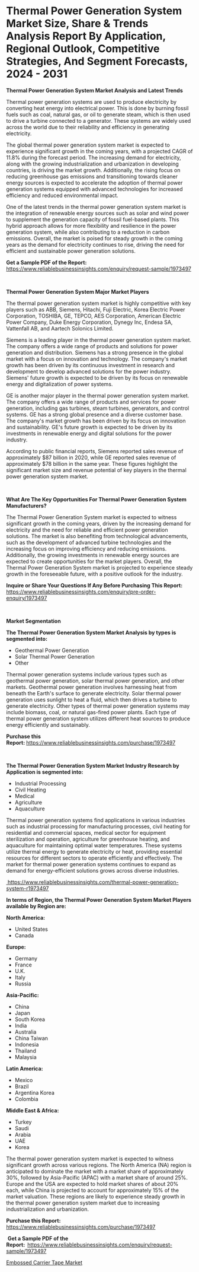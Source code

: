 <p><h1>Thermal Power Generation System Market Size, Share & Trends Analysis Report By Application, Regional Outlook, Competitive Strategies, And Segment Forecasts, 2024 - 2031</h1></p><p><strong>Thermal Power Generation System Market Analysis and Latest Trends</strong></p>
<p><p>Thermal power generation systems are used to produce electricity by converting heat energy into electrical power. This is done by burning fossil fuels such as coal, natural gas, or oil to generate steam, which is then used to drive a turbine connected to a generator. These systems are widely used across the world due to their reliability and efficiency in generating electricity.</p><p>The global thermal power generation system market is expected to experience significant growth in the coming years, with a projected CAGR of 11.8% during the forecast period. The increasing demand for electricity, along with the growing industrialization and urbanization in developing countries, is driving the market growth. Additionally, the rising focus on reducing greenhouse gas emissions and transitioning towards cleaner energy sources is expected to accelerate the adoption of thermal power generation systems equipped with advanced technologies for increased efficiency and reduced environmental impact.</p><p>One of the latest trends in the thermal power generation system market is the integration of renewable energy sources such as solar and wind power to supplement the generation capacity of fossil fuel-based plants. This hybrid approach allows for more flexibility and resilience in the power generation system, while also contributing to a reduction in carbon emissions. Overall, the market is poised for steady growth in the coming years as the demand for electricity continues to rise, driving the need for efficient and sustainable power generation solutions.</p></p>
<p><strong>Get a Sample PDF of the Report:&nbsp;</strong> <a href="https://www.reliablebusinessinsights.com/enquiry/request-sample/1973497">https://www.reliablebusinessinsights.com/enquiry/request-sample/1973497</a></p>
<p>&nbsp;</p>
<p><strong>Thermal Power Generation System Major Market Players</strong></p>
<p><p>The thermal power generation system market is highly competitive with key players such as ABB, Siemens, Hitachi, Fuji Electric, Korea Electric Power Corporation, TOSHIBA, GE, TEPCO, AES Corporation, American Electric Power Company, Duke Energy Corporation, Dynegy Inc, Endesa SA, Vattenfall AB, and Aartech Solonics Limited.</p><p>Siemens is a leading player in the thermal power generation system market. The company offers a wide range of products and solutions for power generation and distribution. Siemens has a strong presence in the global market with a focus on innovation and technology. The company's market growth has been driven by its continuous investment in research and development to develop advanced solutions for the power industry. Siemens' future growth is expected to be driven by its focus on renewable energy and digitalization of power systems.</p><p>GE is another major player in the thermal power generation system market. The company offers a wide range of products and services for power generation, including gas turbines, steam turbines, generators, and control systems. GE has a strong global presence and a diverse customer base. The company's market growth has been driven by its focus on innovation and sustainability. GE's future growth is expected to be driven by its investments in renewable energy and digital solutions for the power industry.</p><p>According to public financial reports, Siemens reported sales revenue of approximately $87 billion in 2020, while GE reported sales revenue of approximately $78 billion in the same year. These figures highlight the significant market size and revenue potential of key players in the thermal power generation system market.</p></p>
<p>&nbsp;</p>
<p><strong>What Are The Key Opportunities For Thermal Power Generation System Manufacturers?</strong></p>
<p><p>The Thermal Power Generation System market is expected to witness significant growth in the coming years, driven by the increasing demand for electricity and the need for reliable and efficient power generation solutions. The market is also benefiting from technological advancements, such as the development of advanced turbine technologies and the increasing focus on improving efficiency and reducing emissions. Additionally, the growing investments in renewable energy sources are expected to create opportunities for the market players. Overall, the Thermal Power Generation System market is projected to experience steady growth in the foreseeable future, with a positive outlook for the industry.</p></p>
<p><strong>Inquire or Share Your Questions If Any Before Purchasing This Report:</strong> <a href="https://www.reliablebusinessinsights.com/enquiry/pre-order-enquiry/1973497">https://www.reliablebusinessinsights.com/enquiry/pre-order-enquiry/1973497</a></p>
<p>&nbsp;</p>
<p><strong>Market Segmentation</strong></p>
<p><strong>The Thermal Power Generation System Market Analysis by types is segmented into:</strong></p>
<p><ul><li>Geothermal Power Generation</li><li>Solar Thermal Power Generation</li><li>Other</li></ul></p>
<p><p>Thermal power generation systems include various types such as geothermal power generation, solar thermal power generation, and other markets. Geothermal power generation involves harnessing heat from beneath the Earth's surface to generate electricity. Solar thermal power generation uses sunlight to heat a fluid, which then drives a turbine to generate electricity. Other types of thermal power generation systems may include biomass, coal, or natural gas-fired power plants. Each type of thermal power generation system utilizes different heat sources to produce energy efficiently and sustainably.</p></p>
<p><strong>Purchase this Report:&nbsp;</strong><a href="https://www.reliablebusinessinsights.com/purchase/1973497">https://www.reliablebusinessinsights.com/purchase/1973497</a></p>
<p>&nbsp;</p>
<p><strong>The Thermal Power Generation System Market Industry Research by Application is segmented into:</strong></p>
<p><ul><li>Industrial Processing</li><li>Civil Heating</li><li>Medical</li><li>Agriculture</li><li>Aquaculture</li></ul></p>
<p><p>Thermal power generation systems find applications in various industries such as industrial processing for manufacturing processes, civil heating for residential and commercial spaces, medical sector for equipment sterilization and operation, agriculture for greenhouse heating, and aquaculture for maintaining optimal water temperatures. These systems utilize thermal energy to generate electricity or heat, providing essential resources for different sectors to operate efficiently and effectively. The market for thermal power generation systems continues to expand as demand for energy-efficient solutions grows across diverse industries.</p></p>
<p><a href="https://www.reliablebusinessinsights.com/thermal-power-generation-system-r1973497">&nbsp;https://www.reliablebusinessinsights.com/thermal-power-generation-system-r1973497</a></p>
<p><strong>In terms of Region, the Thermal Power Generation System Market Players available by Region are:</strong></p>
<p>
    <p> <strong> North America: </strong>
        <ul>
            <li>United States</li>
            <li>Canada</li>
        </ul>
        </p> 
    <p> <strong> Europe: </strong>
        <ul>
            <li>Germany</li>
            <li>France</li>
            <li>U.K.</li>
            <li>Italy</li>
            <li>Russia</li>
        </ul>
        </p> 
    <p> <strong> Asia-Pacific: </strong>
        <ul>
            <li>China</li>
            <li>Japan</li>
            <li>South Korea</li>
            <li>India</li>
            <li>Australia</li>
            <li>China Taiwan</li>
            <li>Indonesia</li>
            <li>Thailand</li>
            <li>Malaysia</li>
        </ul>
        </p> 
    <p> <strong> Latin America: </strong>
        <ul>
            <li>Mexico</li>
            <li>Brazil</li>
            <li>Argentina Korea</li>
            <li>Colombia</li>
        </ul>
        </p> 
    <p> <strong> Middle East & Africa: </strong>
        <ul>
            <li>Turkey</li>
            <li>Saudi</li>
            <li>Arabia</li>
            <li>UAE</li>
            <li>Korea</li>
        </ul>
    </p>
    </p>
<p><p>The thermal power generation system market is expected to witness significant growth across various regions. The North America (NA) region is anticipated to dominate the market with a market share of approximately 30%, followed by Asia-Pacific (APAC) with a market share of around 25%. Europe and the USA are expected to hold market shares of about 20% each, while China is projected to account for approximately 15% of the market valuation. These regions are likely to experience steady growth in the thermal power generation system market due to increasing industrialization and urbanization.</p></p>
<p><strong>Purchase this Report: </strong><a href="https://www.reliablebusinessinsights.com/purchase/1973497">https://www.reliablebusinessinsights.com/purchase/1973497</a></p>
<p>&nbsp;<strong>Get a Sample PDF of the Report:&nbsp;&nbsp;</strong><a href="https://www.reliablebusinessinsights.com/enquiry/request-sample/1973497">https://www.reliablebusinessinsights.com/enquiry/request-sample/1973497</a></p>
<p><strong></strong></p>
<p><p><a href="https://github.com/Airanohannonzb68e5pb53oc1/Market-Research-Report-List-3/blob/main/embossed-carrier-tape-market.md">Embossed Carrier Tape Market</a></p></p>